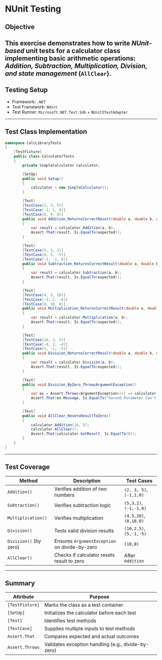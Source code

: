 # NUnit Testing
## Objective

This exercise demonstrates how to write *NUnit-based* unit tests for a calculator class implementing basic arithmetic operations: *Addition, Subtraction, Multiplication, Division, and state management* (`AllClear`).
---
## Testing Setup

- Framework: `.NET`
- Test Framework: `NUnit`
- Test Runner: `Microsoft.NET.Test.Sdk` + `NUnit3TestAdapter`
---
## Test Class Implementation
```csharp
namespace CalcLibraryTests
{
    [TestFixture]
    public class CalculatorTests
    {
        private SimpleCalculator calculator;

        [SetUp]
        public void Setup()
        {
            calculator = new SimpleCalculator();
        }

        [Test]
        [TestCase(2, 3, 5)]
        [TestCase(-1, 1, 0)]
        [TestCase(0, 0, 0)]
        public void Addition_ReturnsCorrectResult(double a, double b, double expected)
        {
            var result = calculator.Addition(a, b);
            Assert.That(result, Is.EqualTo(expected));
        }

        [Test]
        [TestCase(5, 3, 2)]
        [TestCase(0, 5, -5)]
        [TestCase(-1, -1, 0)]
        public void Subtraction_ReturnsCorrectResult(double a, double b, double expected)
        {
            var result = calculator.Subtraction(a, b);
            Assert.That(result, Is.EqualTo(expected));
        }

        [Test]
        [TestCase(4, 5, 20)]
        [TestCase(-3, 2, -6)]
        [TestCase(0, 10, 0)]
        public void Multiplication_ReturnsCorrectResult(double a, double b, double expected)
        {
            var result = calculator.Multiplication(a, b);
            Assert.That(result, Is.EqualTo(expected));
        }

        [Test]
        [TestCase(10, 2, 5)]
        [TestCase(-8, 2, -4)]
        [TestCase(5, -1, -5)]
        public void Division_ReturnsCorrectResult(double a, double b, double expected)
        {
            var result = calculator.Division(a, b);
            Assert.That(result, Is.EqualTo(expected));
        }

        [Test]
        public void Division_ByZero_ThrowsArgumentException()
        {
            var ex = Assert.Throws<ArgumentException>(() => calculator.Division(10, 0));
            Assert.That(ex.Message, Is.EqualTo("Second Parameter Can't be Zero"));
        }

        [Test]
        public void AllClear_ResetsResultToZero()
        {
            calculator.Addition(10, 5);
            calculator.AllClear();
            Assert.That(calculator.GetResult, Is.EqualTo(0));
        }
    }
}
```
---
## Test Coverage
| Method                 | Description                                   | Test Cases              |
| ---------------------- | --------------------------------------------- | ----------------------- |
| `Addition()`           | Verifies addition of two numbers              | `(2, 3, 5)`, `(-1,1,0)` |
| `Subtraction()`        | Verifies subtraction logic                    | `(5,3,2)`, `(-1,-1,0)`  |
| `Multiplication()`     | Verifies multiplication                       | `(4,5,20)`, `(0,10,0)`  |
| `Division()`           | Tests valid division results                  | `(10,2,5)`, `(5,-1,-5)` |
| `Division()` (by zero) | Ensures `ArgumentException` on divide-by-zero | `(10,0)`                |
| `AllClear()`           | Checks if calculator resets result to zero    | After `Addition`        |
---
## Summary
| Attribute       | Purpose                                             |
| --------------- | --------------------------------------------------- |
| `[TestFixture]` | Marks the class as a test container                 |
| `[SetUp]`       | Initializes the calculator before each test         |
| `[Test]`        | Identifies test methods                             |
| `[TestCase]`    | Supplies multiple inputs to test methods            |
| `Assert.That`   | Compares expected and actual outcomes               |
| `Assert.Throws` | Validates exception handling (e.g., divide-by-zero) |
